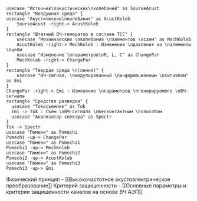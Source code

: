 ```plantuml
usecase "Источник\nакустических\nколебаний" as SourseAcust
rectangle "Воздушная среда" {
usecase "Акустические\nколебания" as AcustKoleb
    SourseAcust -right-> AcustKoleb
}
rectangle "Штатный ВЧ-генератор в составе ТСС" {
    usecase "Мехничаеские \nколебания \nэлементов \nсхем" as MechKoleb
    AcustKoleb -right-> MechKoleb : Изменение \nдавления на \nэлементы \nцепи
    usecase "Изменение \nпараметров\nR, L, C" as ChangePar
    MechKoleb -right-> ChangePar
}
rectangle "Твердая среда \n(линия)" {
    usecase "ВЧ-сигнал, \nмодулированный \nинформационным \nсигналом" as Emi
}
ChangePar -right-> Emi : Изменение \nпараметров \nгенерируемого \nВЧ-сигнала
rectangle "Средство разведки" {
  usecase "Токосъемник" as Tok
  Emi -> Tok : Съем \nВЧ-сигнала \nбесконтактным \nспособом
  usecase "Анализатор спектра" as Spectr
}
Tok -> Spectr
usecase "Помехи" as Pomechi
Pomechi -up-> ChangePar
usecase "Помехи" as Pomechi1
Pomechi1 -up-> MechKoleb
usecase "Помехи" as Pomechi2
Pomechi2 -up-> AcustKoleb
usecase "Помехи" as Pomechi3
Pomechi3 -up-> Emi
```

Физический принцип - [[Высокочастотное акустоэлектрическое преобразование]]
Критерий защищенности - [[Основные параметры и критерии защищенности каналов на основе ВЧ АЭП]]